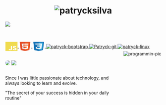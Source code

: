 <h1 align="center">
    <img alt="patrycksilva" src="https://cdn.discordapp.com/attachments/954033698012033136/959061210031095818/unknown.png" />
</h1>
<div align="left">
  <a href="https://github.com/Patryck-Silva">
 <!-- <img height="167em" src="https://github-readme-stats.vercel.app/api?username=Patryck-Silva&show_icons=true&theme=midnight-purple&include_all_commits=true&count_private=true"/>-->
  <img height="167em" src="https://github-readme-stats.vercel.app/api/top-langs/?username=Patryck-Silva&layout=compact&langs_count=7&theme=midnight-purple"/>
    </div>
  
 ##
    
  <div style="display: inline_block" ><br>
  <img align="center" alt="Patryck-Js" height="30" width="40" src="https://raw.githubusercontent.com/devicons/devicon/master/icons/javascript/javascript-plain.svg">
  <!--<img align="center" alt="Rafa-Ts" height="30" width="40" src="https://raw.githubusercontent.com/devicons/devicon/master/icons/typescript/typescript-plain.svg">-->
  <img align="center" alt="Patryck-HTML" height="30" width="40" src="https://raw.githubusercontent.com/devicons/devicon/master/icons/html5/html5-original.svg">
  <img align="center" alt="Patryck-CSS" height="30" width="40" src="https://raw.githubusercontent.com/devicons/devicon/master/icons/css3/css3-original.svg">
  <img align="center" alt="patryck-bootstrap"height="30"widht="40"src="https://cdn.jsdelivr.net/gh/devicons/devicon/icons/bootstrap/bootstrap-original.svg" />
 <!-- <img align="center" alt="patryck-python" height="30" widht="40" src="https://cdn.jsdelivr.net/gh/devicons/devicon/icons/python/python-original.svg" />-->
  <img align="center" alt="Patryck-git" height="30" width="40" src="https://cdn.jsdelivr.net/gh/devicons/devicon/icons/git/git-original.svg" />
 <!--<img align="center" alt="patryck-java" height="30" width="40"src="https://cdn.jsdelivr.net/gh/devicons/devicon/icons/java/java-original-wordmark.svg"/>-->
<!--<img align="center" alt="patryck-node" height="30" widht="40"src="https://cdn.jsdelivr.net/gh/devicons/devicon/icons/nodejs/nodejs-original.svg"/>-->
<!--<img align="center" alt="patryck-spring" height="30" widht="40"src="https://cdn.jsdelivr.net/gh/devicons/devicon/icons/spring/spring-original.svg"/>-->
 <img align="center" alt="patryck-linux" height="30" widht="40"src="https://cdn.jsdelivr.net/gh/devicons/devicon/icons/linux/linux-original.svg" />
 <!-- <img align="center" alt="patryck-react" height="30" widht="40"src="https://cdn.jsdelivr.net/gh/devicons/devicon/icons/react/react-original.svg" />-->
   <!-- <img align="center" alt="patryck-mysql"height="30" width="40"src="https://cdn.jsdelivr.net/gh/devicons/devicon/icons/mysql/mysql-original.svg" />-->
 <img align="right" alt="programmin-pic"height="180" src="https://media.giphy.com/media/SWoSkN6DxTszqIKEqv/giphy.gif"/>
</div>
  
  ##
   <div> 
  <a href="https://www.instagram.com/tyckupnext/" target="_blank"><img src="https://img.shields.io/badge/-Instagram-%23E4405F?style=for-the-badge&logo=instagram&logoColor=white" target="_blank" style= "border-radius:50px;"></a>
 <!--<a href = "mailto:patrycksilva70@gmail.com"><img src="https://img.shields.io/badge/Gmail-D14836?style=for-the-badge&logo=gmail&logoColor=white" target="_blank"></a>-->
  <a href="https://www.linkedin.com/in/patryck-silva/" target="_blank"><img src="https://img.shields.io/badge/-LinkedIn-%230077B5?style=for-the-badge&logo=linkedin&logoColor=white" target="_blank"></a> 
   <!-- <a href= "https://twitter.com/CauePatryck" target= "_blank"><img src="https://img.shields.io/badge/Twitter-1DA1F2?style=for-the-badge&logo=twitter&logoColor=white" target="_blank"></a>-->
  </div>
    
   ##
    
  <p>Since I was little passionate about technology, and always looking to learn and evolve.</p>
  <p>"The secret of your success is hidden in your daily routine"</p>

